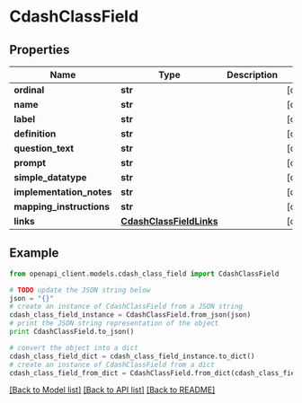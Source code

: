# CdashClassField


## Properties
Name | Type | Description | Notes
------------ | ------------- | ------------- | -------------
**ordinal** | **str** |  | [optional] 
**name** | **str** |  | [optional] 
**label** | **str** |  | [optional] 
**definition** | **str** |  | [optional] 
**question_text** | **str** |  | [optional] 
**prompt** | **str** |  | [optional] 
**simple_datatype** | **str** |  | [optional] 
**implementation_notes** | **str** |  | [optional] 
**mapping_instructions** | **str** |  | [optional] 
**links** | [**CdashClassFieldLinks**](CdashClassFieldLinks.md) |  | [optional] 

## Example

```python
from openapi_client.models.cdash_class_field import CdashClassField

# TODO update the JSON string below
json = "{}"
# create an instance of CdashClassField from a JSON string
cdash_class_field_instance = CdashClassField.from_json(json)
# print the JSON string representation of the object
print CdashClassField.to_json()

# convert the object into a dict
cdash_class_field_dict = cdash_class_field_instance.to_dict()
# create an instance of CdashClassField from a dict
cdash_class_field_from_dict = CdashClassField.from_dict(cdash_class_field_dict)
```
[[Back to Model list]](../README.md#documentation-for-models) [[Back to API list]](../README.md#documentation-for-api-endpoints) [[Back to README]](../README.md)


